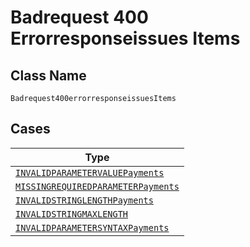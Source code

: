 
# Badrequest 400 Errorresponseissues Items

## Class Name

`Badrequest400errorresponseissuesItems`

## Cases

| Type |
|  --- |
| [`INVALIDPARAMETERVALUEPayments`](../../../doc/models/invalidparametervalue-payments.md) |
| [`MISSINGREQUIREDPARAMETERPayments`](../../../doc/models/missingrequiredparameter-payments.md) |
| [`INVALIDSTRINGLENGTHPayments`](../../../doc/models/invalidstringlength-payments.md) |
| [`INVALIDSTRINGMAXLENGTH`](../../../doc/models/invalidstringmaxlength.md) |
| [`INVALIDPARAMETERSYNTAXPayments`](../../../doc/models/invalidparametersyntax-payments.md) |


